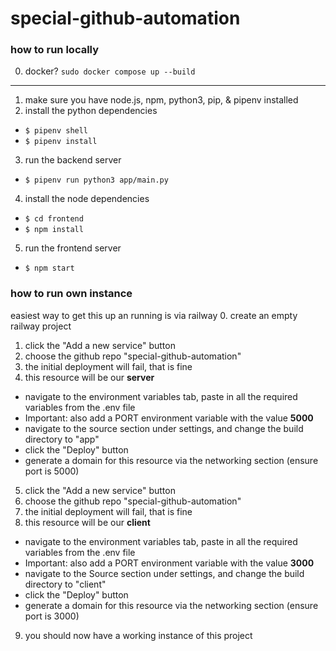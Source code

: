 # special-github-automation

### how to run locally

0. docker? `sudo docker compose up --build`
---

1. make sure you have node.js, npm, python3, pip, & pipenv installed
2. install the python dependencies 
- `$ pipenv shell`
- `$ pipenv install`
3. run the backend server
- `$ pipenv run python3 app/main.py`
4. install the node dependencies
- `$ cd frontend`
- `$ npm install`
5. run the frontend server
- `$ npm start`

### how to run own instance
easiest way to get this up an running is via railway
0. create an empty railway project
1. click the "Add a new service" button
2. choose the github repo "special-github-automation"
3. the initial deployment will fail, that is fine
4. this resource will be our **server**
- navigate to the environment variables tab, paste in all the required variables from the .env file
- Important: also add a PORT environment variable with the value **5000**
- navigate to the source section under settings, and change the build directory to "app"
- click the "Deploy" button
- generate a domain for this resource via the networking section (ensure port is 5000)
5. click the "Add a new service" button
6. choose the github repo "special-github-automation"
7. the initial deployment will fail, that is fine
8. this resource will be our **client**
- navigate to the environment variables tab, paste in all the required variables from the .env file
- Important: also add a PORT environment variable with the value **3000**
- navigate to the Source section under settings, and change the build directory to "client"
- click the "Deploy" button
- generate a domain for this resource via the networking section (ensure port is 3000)
9. you should now have a working instance of this project


